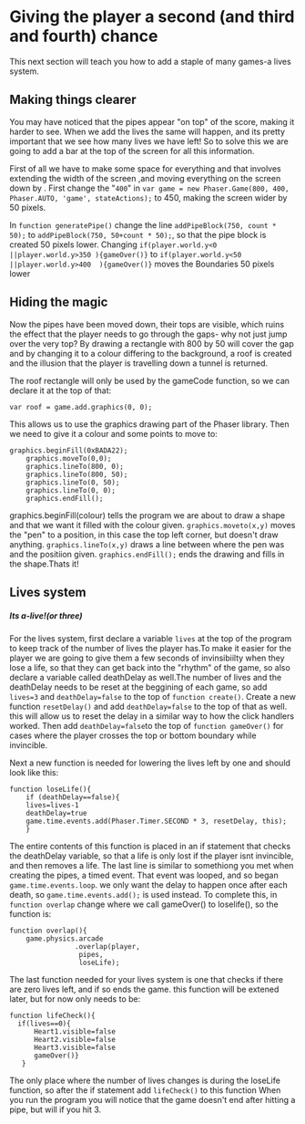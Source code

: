 Giving the player a second (and third and fourth) chance
========================================================
This next section will teach you how to add a staple of many games-a lives system.

Making things clearer
---------------------
You may have noticed that the pipes appear "on top" of the score, making it harder to see. When we add the lives the same  will happen, and its pretty important that we see how many lives we have left! So to solve this we are going to add a bar at the top of the screen for all this information.

First of all we have to make some space for everything and that involves extending the width of the screen ,and moving everything on the screen down by . First change the "`400`" in  `var game = new Phaser.Game(800, 400, Phaser.AUTO, 'game', stateActions);` to 450, making the screen wider by 50 pixels.

In `function generatePipe()` change the line `addPipeBlock(750, count * 50);` to `addPipeBlock(750, 50+count * 50);`, so that the pipe block is created 50 pixels lower. Changing `if(player.world.y<0 ||player.world.y>350 ){gameOver()}` to `if(player.world.y<50 ||player.world.y>400  ){gameOver()}` moves the Boundaries 50 pixels lower

Hiding the magic
----------------
Now the pipes have been moved down, their tops are visible, which ruins the effect that the player needs to go through the gaps- why not just jump over the very top? By drawing  a rectangle with 800 by 50 will cover the gap and by changing it to a colour differing to the background, a roof is created and the illusion that the player is travelling down a tunnel is returned.

The roof rectangle will only be used by the gameCode function, so we can declare it at the top of that:
```
var roof = game.add.graphics(0, 0);
```
This allows us to use the graphics drawing part of the Phaser library. Then we need to give it a colour and some points to move to:
```
graphics.beginFill(0xBADA22);
    graphics.moveTo(0,0);
    graphics.lineTo(800, 0);
    graphics.lineTo(800, 50);
    graphics.lineTo(0, 50);
    graphics.lineTo(0, 0);
    graphics.endFill();
```
graphics.beginFill(colour) tells the program we are about to draw a shape and that we want it filled with the colour given. `graphics.moveto(x,y)` moves the "pen" to a position, in this case the top left corner, but doesn't draw anything. `graphics.lineTo(x,y)` draws a line between where the pen was and the positiion given. `graphics.endFill();` ends the drawing and fills in the shape.Thats it!

Lives system
---------------------
##### Its a-live!(or three)
For the lives system, first declare a variable `lives` at the top of the program to keep track of the number of lives the player has.To make it easier for the player we are going to give them a few seconds of invinsibiilty when they lose a life, so that they can get back into the "rhythm" of the game, so also declare a variable called deathDelay as well.The number of lives and the deathDelay needs to be reset at the beggining of each game, so add `lives=3` and `deathDelay=false` to the top of `function create()`. Create a new function `resetDelay()` and add `deathDelay=false` to the top of that as well. this will allow us to reset the delay in a similar way to how the click handlers worked. Then add `deathDelay=false`to the top of `function gameOver()` for cases where the player crosses the top or bottom boundary while invincible.

Next a new function is needed for lowering the lives left by one and should look like this:
```
function loseLife(){
    if (deathDelay==false){
    lives=lives-1
    deathDelay=true
    game.time.events.add(Phaser.Timer.SECOND * 3, resetDelay, this);
    }
```
The entire contents of this function is placed in an if statement that checks the deathDelay variable, so that a life is only lost if the player isnt invincible, and then removes a life. The last line is similar to somethiong you met when creating the pipes, a timed event. That event was looped, and so began `game.time.events.loop`. we only want the delay to happen once after each death, so  `game.time.events.add();`
is used instead. To complete this, in `function overlap` change where we call gameOver() to loselife(), so the function is:
```
function overlap(){
    game.physics.arcade
                .overlap(player,    
                 pipes,    
                 loseLife);
```

The last function needed for your lives system is one that checks if there are zero lives left, and if so ends the game. this function will be extened later, but for now only needs to be:
```
function lifeCheck(){
  if(lives==0){
      Heart1.visible=false
      Heart2.visible=false
      Heart3.visible=false
      gameOver()}
   }
```  
The only place where the number of lives changes is during the loseLife function, so after the if statement add `lifeCheck()` to this function When you run the program you will notice that the game doesn't end after hitting a pipe, but will if you hit 3.   
